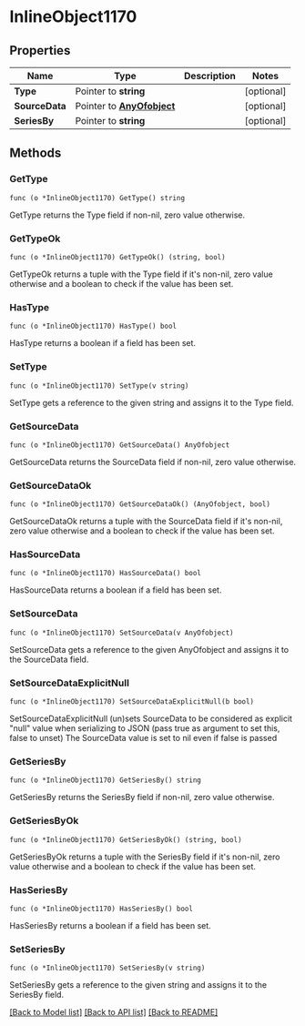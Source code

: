 # InlineObject1170

## Properties

Name | Type | Description | Notes
------------ | ------------- | ------------- | -------------
**Type** | Pointer to **string** |  | [optional] 
**SourceData** | Pointer to [**AnyOfobject**](anyOf&lt;object&gt;.md) |  | [optional] 
**SeriesBy** | Pointer to **string** |  | [optional] 

## Methods

### GetType

`func (o *InlineObject1170) GetType() string`

GetType returns the Type field if non-nil, zero value otherwise.

### GetTypeOk

`func (o *InlineObject1170) GetTypeOk() (string, bool)`

GetTypeOk returns a tuple with the Type field if it's non-nil, zero value otherwise
and a boolean to check if the value has been set.

### HasType

`func (o *InlineObject1170) HasType() bool`

HasType returns a boolean if a field has been set.

### SetType

`func (o *InlineObject1170) SetType(v string)`

SetType gets a reference to the given string and assigns it to the Type field.

### GetSourceData

`func (o *InlineObject1170) GetSourceData() AnyOfobject`

GetSourceData returns the SourceData field if non-nil, zero value otherwise.

### GetSourceDataOk

`func (o *InlineObject1170) GetSourceDataOk() (AnyOfobject, bool)`

GetSourceDataOk returns a tuple with the SourceData field if it's non-nil, zero value otherwise
and a boolean to check if the value has been set.

### HasSourceData

`func (o *InlineObject1170) HasSourceData() bool`

HasSourceData returns a boolean if a field has been set.

### SetSourceData

`func (o *InlineObject1170) SetSourceData(v AnyOfobject)`

SetSourceData gets a reference to the given AnyOfobject and assigns it to the SourceData field.

### SetSourceDataExplicitNull

`func (o *InlineObject1170) SetSourceDataExplicitNull(b bool)`

SetSourceDataExplicitNull (un)sets SourceData to be considered as explicit "null" value
when serializing to JSON (pass true as argument to set this, false to unset)
The SourceData value is set to nil even if false is passed
### GetSeriesBy

`func (o *InlineObject1170) GetSeriesBy() string`

GetSeriesBy returns the SeriesBy field if non-nil, zero value otherwise.

### GetSeriesByOk

`func (o *InlineObject1170) GetSeriesByOk() (string, bool)`

GetSeriesByOk returns a tuple with the SeriesBy field if it's non-nil, zero value otherwise
and a boolean to check if the value has been set.

### HasSeriesBy

`func (o *InlineObject1170) HasSeriesBy() bool`

HasSeriesBy returns a boolean if a field has been set.

### SetSeriesBy

`func (o *InlineObject1170) SetSeriesBy(v string)`

SetSeriesBy gets a reference to the given string and assigns it to the SeriesBy field.


[[Back to Model list]](../README.md#documentation-for-models) [[Back to API list]](../README.md#documentation-for-api-endpoints) [[Back to README]](../README.md)


